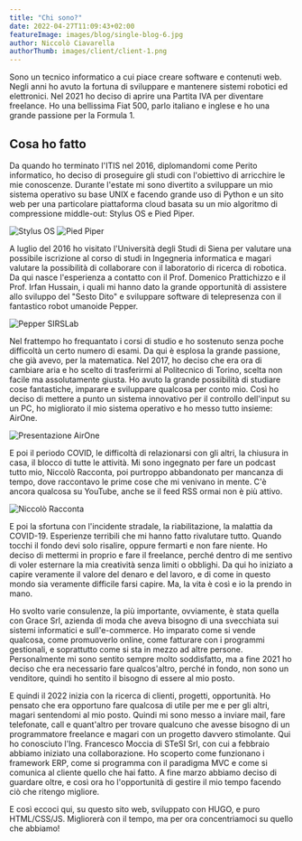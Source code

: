 ```yaml
---
title: "Chi sono?"
date: 2022-04-27T11:09:43+02:00
featureImage: images/blog/single-blog-6.jpg
author: Niccolò Ciavarella
authorThumb: images/client/client-1.png
---
```


Sono un tecnico informatico a cui piace creare software e contenuti web.
Negli anni ho avuto la fortuna di sviluppare e mantenere sistemi robotici ed elettronici.
Nel 2021 ho deciso di aprire una Partita IVA per diventare freelance.
Ho una bellissima Fiat 500, parlo italiano e inglese e ho una grande passione per la Formula 1.


Cosa ho fatto
-------------

Da quando ho terminato l'ITIS nel 2016, diplomandomi come Perito informatico, ho deciso di proseguire gli studi con l'obiettivo di arricchire le mie conoscenze.
Durante l'estate mi sono divertito a sviluppare un mio sistema operativo su base UNIX e facendo grande uso di Python e un sito web per una particolare piattaforma cloud basata su un mio algoritmo di compressione middle-out: Stylus OS e Pied Piper.

![Stylus OS](/files/stylus_os.jpeg "Il mio sistema operativo Stylus OS")
![Pied Piper](/files/pied_piper.jpeg "Il cloud Pied Piper")

A luglio del 2016 ho visitato l'Università degli Studi di Siena per valutare una possibile iscrizione al corso di studi in Ingegneria informatica e magari valutare la possibilità di collaborare con il laboratorio di ricerca di robotica.
Da qui nasce l'esperienza a contatto con il Prof. Domenico Prattichizzo e il Prof. Irfan Hussain, i quali mi hanno dato la grande opportunità di assistere allo sviluppo del "Sesto Dito" e sviluppare software di telepresenza con il fantastico robot umanoide Pepper.

![Pepper SIRSLab](/files/pepper_sirslab.jpeg "Io, Pepper e il Prof. Domenico Prattichizzo")

Nel frattempo ho frequantato i corsi di studio e ho sostenuto senza poche difficoltà un certo numero di esami. Da qui è esplosa la grande passione, che già avevo, per la matematica.
Nel 2017, ho deciso che era ora di cambiare aria e ho scelto di trasferirmi al Politecnico di Torino, scelta non facile ma assolutamente giusta.
Ho avuto la grande possibilità di studiare cose fantastiche, imparare e sviluppare qualcosa per conto mio.
Così ho deciso di mettere a punto un sistema innovativo per il controllo dell'input su un PC, ho migliorato il mio sistema operativo e ho messo tutto insieme: AirOne.

![Presentazione AirOne](/files/airone.png "Presentazione di AirOne, aprile 2019")

E poi il periodo COVID, le difficoltà di relazionarsi con gli altri, la chiusura in casa, il blocco di tutte le attività.
Mi sono ingegnato per fare un podcast tutto mio, Niccolò Racconta, poi purtroppo abbandonato per mancanza di tempo, dove raccontavo le prime cose che mi venivano in mente. C'è ancora qualcosa su YouTube, anche se il feed RSS ormai non è più attivo.

![Niccolò Racconta](/files/niccolo_racconta.jpg "Il mio Podcast Niccolò Racconta")

E poi la sfortuna con l'incidente stradale, la riabilitazione, la malattia da COVID-19. Esperienze terribili che mi hanno fatto rivalutare tutto. Quando tocchi il fondo devi solo risalire, oppure fermarti e non fare niente.
Ho deciso di mettermi in proprio e fare il freelance, perché dentro di me sentivo di voler esternare la mia creatività senza limiti o obblighi.
Da qui ho iniziato a capire veramente il valore del denaro e del lavoro, e di come in questo mondo sia veramente difficile farsi capire. Ma, la vita è così e io la prendo in mano.

Ho svolto varie consulenze, la più importante, ovviamente, è stata quella con Grace Srl, azienda di moda che aveva bisogno di una svecchiata sui sistemi informatici e sull'e-commerce.
Ho imparato come si vende qualcosa, come promuoverlo online, come fatturare con i programmi gestionali, e soprattutto come si sta in mezzo ad altre persone.
Personalmente mi sono sentito sempre molto soddisfatto, ma a fine 2021 ho deciso che era necessario fare qualcos'altro, perché in fondo, non sono un venditore, quindi ho sentito il bisogno di essere al mio posto.

E quindi il 2022 inizia con la ricerca di clienti, progetti, opportunità. Ho pensato che era opportuno fare qualcosa di utile per me e per gli altri, magari sentendomi al mio posto.
Quindi mi sono messo a inviare mail, fare telefonate, call e quant'altro per trovare qualcuno che avesse bisogno di un programmatore freelance e magari con un progetto davvero stimolante.
Qui ho conosciuto l'Ing. Francesco Moccia di STeSI Srl, con cui a febbraio abbiamo iniziato una collaborazione.
Ho scoperto come funzionano i framework ERP, come si programma con il paradigma MVC e come si comunica al cliente quello che hai fatto.
A fine marzo abbiamo deciso di guardare oltre, e così ora ho l'opportunità di gestire il mio tempo facendo ciò che ritengo migliore.

E così eccoci qui, su questo sito web, sviluppato con HUGO, e puro HTML/CSS/JS. Migliorerà con il tempo, ma per ora concentriamoci su quello che abbiamo!
